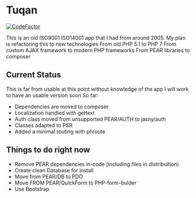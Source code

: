 # Tuqan

[![CodeFactor](https://www.codefactor.io/repository/github/laanito/tuqan/badge/master)](https://www.codefactor.io/repository/github/laanito/tuqan/overview/master)

This is an old ISO9001 ISO14001 app that I had from around 2005.
My plan is refactoring this to new technologies From old PHP 5.1 to PHP 7
From custom AJAX framework to modern PHP frameworks
From PEAR libraries to composer


## Current Status

This is far from usable at this point without knowledge of the app I will work to have an usable version soon
So far:
 * Dependencies are moved to composer
 * Localization handled with gettext
 * Auth class moved from unsupported PEAR/AUTH to jasny/auth
 * Classes adapted to PSR
 * Added a minimal routing with phroute
 
 
 ## Things to do right now
 
* Remove PEAR dependencies in-code (including files in distribuition)
* Create clean Database for install
* Move from PEAR/DB to PDO
* Move FROM PEAR/QuickForm to PHP-form-bulder
* Use Bootstrap
